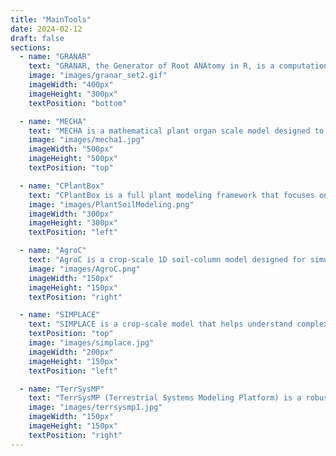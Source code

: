 ```yaml
---
title: "MainTools"
date: 2024-02-12
draft: false
sections:
  - name: "GRANAR"
    text: "GRANAR, the Generator of Root ANAtomy in R, is a computational plant cell scale model designed to simulate root anatomical networks. These networks are crafted using easily accessible anatomical features, which can be obtained from open-access image analysis software and root cross-section images. Once the root anatomy is generated, it can be saved as an XML file. The model can simulate different vascular patterns, depending on whether it's modeling a monocot or dicot root. You can think of GRANAR like a computer program that can recreate the structure of plant roots on a cell-by-cell basis. Explore more about [GRANAR here](/granar/)."
    image: "images/granar_set2.gif"
    imageWidth: "400px"
    imageHeight: "300px"
    textPosition: "bottom"      

  - name: "MECHA"
    text: "MECHA is a mathematical plant organ scale model designed to compute the flow of water through various parts of individual cells in a complete root cross-section. This includes the cell walls, membranes, and plasmodesmata. The model takes into account detailed root anatomical descriptions and a minimal set of cell-level hydraulic properties. It uses experimental data on the permeability of cell walls, membranes, and plasmodesmata. The model also considers hydraulic principles at both the cell and root segment scales. Explore more about [MECHA here](/mecha/)."
    image: "images/mecha1.jpg"
    imageWidth: "500px"    
    imageHeight: "500px"  
    textPosition: "top"

  - name: "CPlantBox"
    text: "CPlantBox is a full plant modeling framework that focuses on the growth and development of plant architectures, including both the root and shoot systems. It represents the plant as a single topological network of organs. The simulated plant architecture is made up of nodes or coordinates, and these nodes' properties and interactions form the entire network. For the root part, CPlantBox inherits the flexibility of CRootBox, allowing it to generate any type of root architecture. For the shoot, it has implemented various branching and leaf arrangement patterns. By combining these patterns, CPlantBox can simulate many types of shoot architectures. Further, the latest CPlantBox implementation provides linkage with different modules (photosynthesis and carbon flow) within a single framework, enhancing its capabilities and making it a versatile tool for plant studies. Explore more about [CPlantBox here](/cplantbox/)."
    image: "images/PlantSoilModeling.png"
    imageWidth: "300px"    
    imageHeight: "300px"  
    textPosition: "left"

  - name: "AgroC"
    text: "AgroC is a crop-scale 1D soil-column model designed for simulating crucial aspects of crop growth and soil interactions, including nutrient dynamics, water fluxes, and carbon cycling. The model is tailored for in-depth understanding of crop and soil behavior under various environmental conditions. It accurately models soil carbon turnover, CO2 flux, and plant water stress. Unique features like root exudation and death are considered, highlighting its advanced capabilities in representing real-world agricultural scenarios.Explore more about [AgroC here](/agroc/). "
    image: "images/AgroC.png"
    imageWidth: "150px"
    imageHeight: "150px"
    textPosition: "right"

  - name: "SIMPLACE"
    text: "SIMPLACE is a crop-scale model that helps understand complex interactions between crops, soil, and climate. By coupling different modules, each representing a process like water use or plant growth, SIMPLACE offers customizable solutions for different agricultural needs.Its multi-threaded high-performance architecture allows for calibration and simulations at varying spatial scales.Explore more about [SIMPLACE here](/simplace/)."
    textPosition: "top"
    image: "images/simplace.jpg"
    imageWidth: "200px"
    imageHeight: "150px"
    textPosition: "left"

  - name: "TerrSysMP"
    text: "TerrSysMP (Terrestrial Systems Modeling Platform) is a robust, open-source regional scale framework designed for simulating complex interactions between the atmosphere, land surface, and subsurface. It integrates the COSMO or ICON atmospheric models, the Community Land Model (CLM), and the ParFlow model for a holistic view of environmental dynamics, particularly in the hydrological cycle.Explore more about [TerrSysMP here](/terrsysmp/)"
    image: "images/terrsysmp1.jpg"
    imageWidth: "150px"
    imageHeight: "150px"
    textPosition: "right"
---
```

